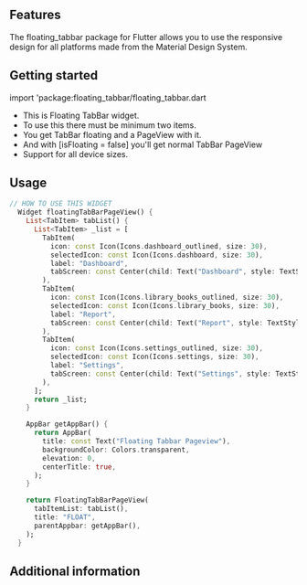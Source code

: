 <!-- 
This README describes the package. If you publish this package to pub.dev,
this README's contents appear on the landing page for your package.

For information about how to write a good package README, see the guide for
[writing package pages](https://dart.dev/guides/libraries/writing-package-pages). 

For general information about developing packages, see the Dart guide for
[creating packages](https://dart.dev/guides/libraries/create-library-packages)
and the Flutter guide for
[developing packages and plugins](https://flutter.dev/developing-packages). 
-->

## Features

The floating_tabbar package for Flutter allows you to use the responsive design for all platforms made from the Material Design System.

## Getting started

import 'package:floating_tabbar/floating_tabbar.dart

 * This is Floating TabBar widget.
 * To use this there must be minimum two items.
 * You get TabBar floating and a PageView with it.
 * And with [isFloating = false] you'll get normal TabBar PageView
 * Support for all device sizes.

## Usage

```dart
// HOW TO USE THIS WIDGET
  Widget floatingTabBarPageView() {
    List<TabItem> tabList() {
      List<TabItem> _list = [
        TabItem(
          icon: const Icon(Icons.dashboard_outlined, size: 30),
          selectedIcon: const Icon(Icons.dashboard, size: 30),
          label: "Dashboard",
          tabScreen: const Center(child: Text("Dashboard", style: TextStyle(fontSize: 30))),
        ),
        TabItem(
          icon: const Icon(Icons.library_books_outlined, size: 30),
          selectedIcon: const Icon(Icons.library_books, size: 30),
          label: "Report",
          tabScreen: const Center(child: Text("Report", style: TextStyle(fontSize: 30))),
        ),
        TabItem(
          icon: const Icon(Icons.settings_outlined, size: 30),
          selectedIcon: const Icon(Icons.settings, size: 30),
          label: "Settings",
          tabScreen: const Center(child: Text("Settings", style: TextStyle(fontSize: 30))),
        ),
      ];
      return _list;
    }

    AppBar getAppBar() {
      return AppBar(
        title: const Text("Floating Tabbar Pageview"),
        backgroundColor: Colors.transparent,
        elevation: 0,
        centerTitle: true,
      );
    }

    return FloatingTabBarPageView(
      tabItemList: tabList(),
      title: "FLOAT",
      parentAppbar: getAppBar(),
    );
  }
```

## Additional information

